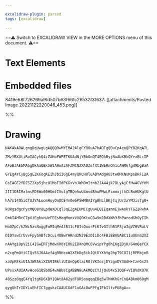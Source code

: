```yaml
---

excalidraw-plugin: parsed
tags: [excalidraw]

---
```

==⚠  Switch to EXCALIDRAW VIEW in the MORE OPTIONS menu of this document. ⚠==


# Text Elements

# Embedded files
8419e68f726269a9fd507b63f66fc26532f3f637: [[attachments/Pasted Image 20221122220046_453.png]]

%%
# Drawing
```compressed-json
N4KAkARALgngDgUwgLgAQQQDwMYEMA2AlgCYBOuA7hADTgQBuCpAzoQPYB2KqATL

ZMzYBXUtiRoIACyhQ4zZAHoFWPETKUAdNjYBbGnQT4EOhByjNuAbXBhQYexBLcIP

AFoBJAEbMA6gDkAaQBxSWIARwAzAFZMCNZXADZsfXtIWERnQh1cAHMkfgdMbgBaA

GYEgAYCyBgSgEZK6ogKEihJbii6gE4myQRCHOluABYAdgAOJtwOHKNuKpsBKFI2A

GsEAGE2fDZSZ2Xp5jhcUlMoFIdPXGxVnJWhDmItnb2JA44jk7OLyAjCfHwAGVYHM

JII1D8IMxlmsED5Wu00HUmtCVutgTBQehwU4mvdBhwEMwLEimmxjthCLBuHUKgtU

hA7sI4O5iCTUJYALoomHoyQnOCE4nOe6PSHMBAIYg0hLlBKjCqjUrIxYMJisTg0+

kORgsdgcPycMQ08Y8LpdeXDCqlJqEZgAEUMCCgUu4EQIEqanmEjwAokYTGZ2RwhA

CmkI4MRcC7pUiEgkunUeFEEsMoqMonxVUQOKtuCGw9m2DdXWh3fhParodGhOyIIh

HoQZpC/kZWc5xsNuggEuMIqMeAlB11cF0IsQoorPLKIvGIthB1FSjwIqVZ6VRuLV

OIOYswCrUvvFpybABfcDcui4OBwYHRnd2NJ9EzOIiDc4FBiEBAUABC11uUUnm2XZ

nAAYgiOpV2iC4IGwERTjMdwXR0YE0U2EDXnQMC6VwipYPg0hEKgZDjH/G4mQeYCX

n2cgPmOYiCIQs5SJ0AAxf4gRBHcoW2XEbDg5ikJQtDYXhYg2hpT9COI1jRPRbjnB

xaVpKEkiUIAJWEAkiXZA9IBkliUIAeQpKlaiROlVKIozjDYzgoDY3AdH+CzeGs2S

UPssxAUIAAvHceG1QSbOE4wABUsCgABBN8uAkMQzCYJjQvU4x5IQQF+VIQVdKU7K

4BSzz0qgE4YqItgKD6XBY1QAt8A82ydF9R5ooqqqEBq5wThWKhGrCnQABkm060gM

qygUhTrIDYLuEhfIC7ggukzCAAUCGdF1uGAc8wFPfgIFbIltvPU8gA==
```
%%